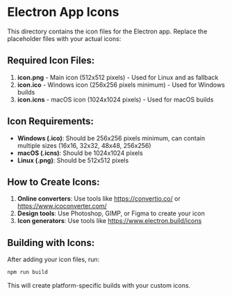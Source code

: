 # Electron App Icons

This directory contains the icon files for the Electron app. Replace the placeholder files with your actual icons:

## Required Icon Files:

1. **icon.png** - Main icon (512x512 pixels) - Used for Linux and as fallback
2. **icon.ico** - Windows icon (256x256 pixels minimum) - Used for Windows builds
3. **icon.icns** - macOS icon (1024x1024 pixels) - Used for macOS builds

## Icon Requirements:

- **Windows (.ico)**: Should be 256x256 pixels minimum, can contain multiple sizes (16x16, 32x32, 48x48, 256x256)
- **macOS (.icns)**: Should be 1024x1024 pixels
- **Linux (.png)**: Should be 512x512 pixels

## How to Create Icons:

1. **Online converters**: Use tools like https://convertio.co/ or https://www.icoconverter.com/
2. **Design tools**: Use Photoshop, GIMP, or Figma to create your icon
3. **Icon generators**: Use tools like https://www.electron.build/icons

## Building with Icons:

After adding your icon files, run:
```bash
npm run build
```

This will create platform-specific builds with your custom icons. 
